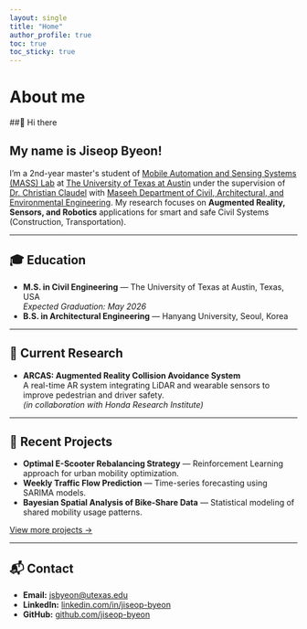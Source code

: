 ```yaml
---
layout: single
title: "Home"
author_profile: true
toc: true
toc_sticky: true  
---
```


# About me
##👋 Hi there
## My name is **Jiseop Byeon**!

I’m a 2nd-year master's student of [Mobile Automation and Sensing Systems (MASS) Lab](https://www.mass-lab-ut.com/) at [The University of Texas at Austin](https://www.utexas.edu/) under the supervision of [Dr. Christian Claudel](https://www.caee.utexas.edu/people/faculty/faculty-directory/claudel) with [Maseeh Department of Civil, Architectural, and Environmental Engineering](https://www.caee.utexas.edu/).
My research focuses on **Augmented Reality, Sensors, and Robotics** applications for smart and safe Civil Systems (Construction, Transportation).

---

## 🎓 Education
- **M.S. in Civil Engineering** — The University of Texas at Austin, Texas, USA  
  *Expected Graduation: May 2026*  
- **B.S. in Architectural Engineering** — Hanyang University, Seoul, Korea  

---

## 🔬 Current Research
- **ARCAS: Augmented Reality Collision Avoidance System**  
  A real-time AR system integrating LiDAR and wearable sensors to improve pedestrian and driver safety.  
  *(in collaboration with Honda Research Institute)*

---

## 📂 Recent Projects
- **Optimal E-Scooter Rebalancing Strategy** — Reinforcement Learning approach for urban mobility optimization.  
- **Weekly Traffic Flow Prediction** — Time-series forecasting using SARIMA models.  
- **Bayesian Spatial Analysis of Bike-Share Data** — Statistical modeling of shared mobility usage patterns.  

[View more projects →](./projects/)

---

## 📬 Contact
- **Email:** [jsbyeon@utexas.edu](mailto:jsbyeon@utexas.edu)  
- **LinkedIn:** [linkedin.com/in/jiseop-byeon](https://www.linkedin.com/in/jiseop-byeon-887086208/)  
- **GitHub:** [github.com/jiseop-byeon](https://github.com/jiseop-byeon)
